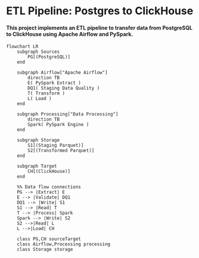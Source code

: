# ETL Pipeline: Postgres to ClickHouse

#### This project implements an ETL pipeline to transfer data from PostgreSQL to ClickHouse using Apache Airflow and PySpark.

```mermaid
flowchart LR
    subgraph Sources
        PG[(PostgreSQL)]
    end

    subgraph Airflow["Apache Airflow"]
        direction TB
        E( PySpark Extract )
        DQ1( Staging Data Quality )
        T( Transform )
        L( Load )
    end

    subgraph Processing["Data Processing"]
        direction TB
        Spark( PySpark Engine )
    end

    subgraph Storage
        S1[(Staging Parquet)]
        S2[(Transformed Parquet)]
    end

    subgraph Target
        CH[(ClickHouse)]
    end

    %% Data flow connections
    PG --> |Extract| E
    E --> |Validate| DQ1
    DQ1 --> |Write| S1
    S1 --> |Read| T
    T --> |Process| Spark
    Spark --> |Write| S2
    S2 -->|Read| L
    L -->|Load| CH

    class PG,CH sourceTarget
    class Airflow,Processing processing
    class Storage storage
```